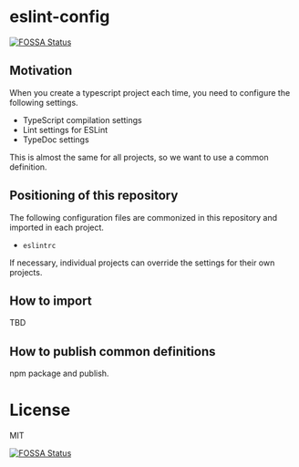 # eslint-config
[![FOSSA Status](https://app.fossa.com/api/projects/git%2Bgithub.com%2Fsmockoro%2Feslint-config.svg?type=shield)](https://app.fossa.com/projects/git%2Bgithub.com%2Fsmockoro%2Feslint-config?ref=badge_shield)


## Motivation
When you create a typescript project each time, you need to configure the following settings.

- TypeScript compilation settings
- Lint settings for ESLint
- TypeDoc settings

This is almost the same for all projects, so we want to use a common definition.

## Positioning of this repository

The following configuration files are commonized in this repository and imported in each project.

- `eslintrc`

If necessary, individual projects can override the settings for their own projects.

## How to import

TBD

## How to publish common definitions

npm package and publish.

# License

MIT



[![FOSSA Status](https://app.fossa.com/api/projects/git%2Bgithub.com%2Fsmockoro%2Feslint-config.svg?type=large)](https://app.fossa.com/projects/git%2Bgithub.com%2Fsmockoro%2Feslint-config?ref=badge_large)